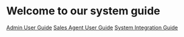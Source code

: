  <!-- TITLE: Bonobo LottoSuite System Guide -->
<!-- SUBTITLE: A complete guide on developing and deploying LottoRace installations-->



# Welcome to our system guide
[Admin User Guide](/admin-user-guide "title text!")
[Sales Agent User Guide](sales-agent-guide/ "title text!")
[System Integration Guide](http://docs.bonoboplc.com:4567// "API")


